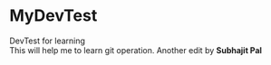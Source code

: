 # MyDevTest

DevTest for learning  
This will help me to learn git operation.
Another edit by **Subhajit Pal**
